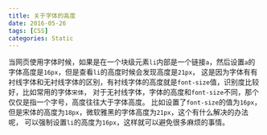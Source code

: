 ```yaml
---
title: 关于字体的高度
date: 2016-05-26
tags: [CSS]
categories: Static
---
```


当网页使用字体时候，如果是在一个块级元素`li`内部是一个链接`a`，然后设置`a`的字体高度是`16px`，但是查看`li`的高度时候会发现高度是`21px`，
这是因为字体有有衬线字体和无衬线字体的区别，有衬线字体的高度就是`font-size`值，识别度比较好，比如常用的字体`宋体`，
对于无衬线字体，字体的高度和`font-size`不同，那个仅仅是指一个字号，高度往往大于字体高度。
比如设置了`font-size`的值为`16px`，但是宋体的高度为`18px`，微软雅黑的字体高度为`21px`，这个有什么解决的办法呢，
可以强制设置`li`的高度为`16px`，这样就可以避免很多麻烦的事情。